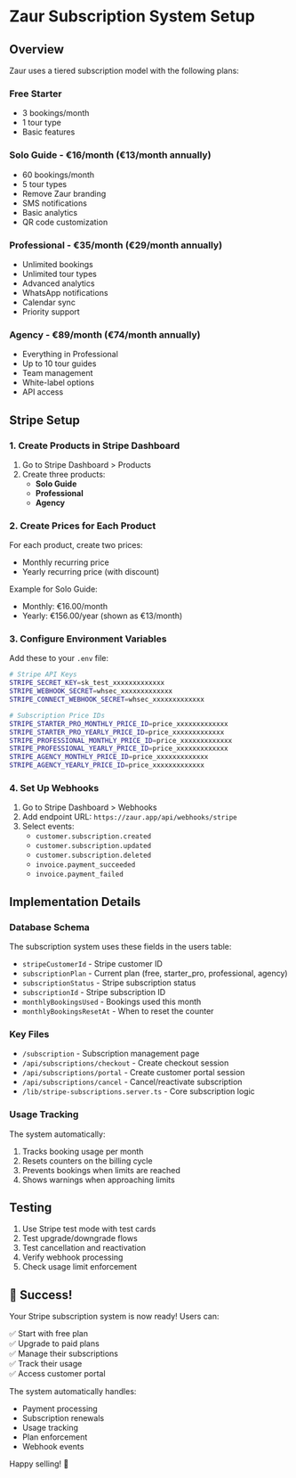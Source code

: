 # Zaur Subscription System Setup

## Overview

Zaur uses a tiered subscription model with the following plans:

### Free Starter
- 3 bookings/month
- 1 tour type
- Basic features

### Solo Guide - €16/month (€13/month annually)
- 60 bookings/month  
- 5 tour types
- Remove Zaur branding
- SMS notifications
- Basic analytics
- QR code customization

### Professional - €35/month (€29/month annually)
- Unlimited bookings
- Unlimited tour types
- Advanced analytics
- WhatsApp notifications
- Calendar sync
- Priority support

### Agency - €89/month (€74/month annually)
- Everything in Professional
- Up to 10 tour guides
- Team management
- White-label options
- API access

## Stripe Setup

### 1. Create Products in Stripe Dashboard

1. Go to Stripe Dashboard > Products
2. Create three products:
   - **Solo Guide** 
   - **Professional**
   - **Agency**

### 2. Create Prices for Each Product

For each product, create two prices:
- Monthly recurring price
- Yearly recurring price (with discount)

Example for Solo Guide:
- Monthly: €16.00/month
- Yearly: €156.00/year (shown as €13/month)

### 3. Configure Environment Variables

Add these to your `.env` file:

```bash
# Stripe API Keys
STRIPE_SECRET_KEY=sk_test_xxxxxxxxxxxxx
STRIPE_WEBHOOK_SECRET=whsec_xxxxxxxxxxxxx
STRIPE_CONNECT_WEBHOOK_SECRET=whsec_xxxxxxxxxxxxx

# Subscription Price IDs
STRIPE_STARTER_PRO_MONTHLY_PRICE_ID=price_xxxxxxxxxxxxx
STRIPE_STARTER_PRO_YEARLY_PRICE_ID=price_xxxxxxxxxxxxx
STRIPE_PROFESSIONAL_MONTHLY_PRICE_ID=price_xxxxxxxxxxxxx
STRIPE_PROFESSIONAL_YEARLY_PRICE_ID=price_xxxxxxxxxxxxx
STRIPE_AGENCY_MONTHLY_PRICE_ID=price_xxxxxxxxxxxxx
STRIPE_AGENCY_YEARLY_PRICE_ID=price_xxxxxxxxxxxxx
```

### 4. Set Up Webhooks

1. Go to Stripe Dashboard > Webhooks
2. Add endpoint URL: `https://zaur.app/api/webhooks/stripe`
3. Select events:
   - `customer.subscription.created`
   - `customer.subscription.updated`
   - `customer.subscription.deleted`
   - `invoice.payment_succeeded`
   - `invoice.payment_failed`

## Implementation Details

### Database Schema

The subscription system uses these fields in the users table:
- `stripeCustomerId` - Stripe customer ID
- `subscriptionPlan` - Current plan (free, starter_pro, professional, agency)
- `subscriptionStatus` - Stripe subscription status
- `subscriptionId` - Stripe subscription ID
- `monthlyBookingsUsed` - Bookings used this month
- `monthlyBookingsResetAt` - When to reset the counter

### Key Files

- `/subscription` - Subscription management page
- `/api/subscriptions/checkout` - Create checkout session
- `/api/subscriptions/portal` - Create customer portal session
- `/api/subscriptions/cancel` - Cancel/reactivate subscription
- `/lib/stripe-subscriptions.server.ts` - Core subscription logic

### Usage Tracking

The system automatically:
1. Tracks booking usage per month
2. Resets counters on the billing cycle
3. Prevents bookings when limits are reached
4. Shows warnings when approaching limits

## Testing

1. Use Stripe test mode with test cards
2. Test upgrade/downgrade flows
3. Test cancellation and reactivation
4. Verify webhook processing
5. Check usage limit enforcement

## 🎉 Success!

Your Stripe subscription system is now ready! Users can:

✅ Start with free plan  
✅ Upgrade to paid plans  
✅ Manage their subscriptions  
✅ Track their usage  
✅ Access customer portal  

The system automatically handles:
- Payment processing
- Subscription renewals
- Usage tracking
- Plan enforcement
- Webhook events

Happy selling! 🚀 